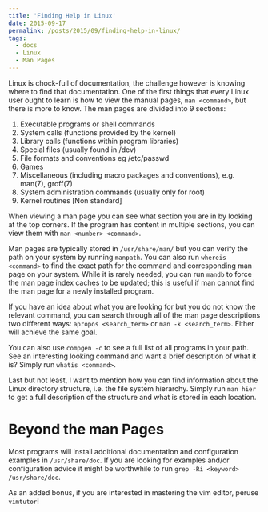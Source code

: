 ```yaml
---
title: 'Finding Help in Linux'
date: 2015-09-17
permalink: /posts/2015/09/finding-help-in-linux/
tags:
  - docs
  - Linux
  - Man Pages
---
```


Linux is chock-full of documentation, the challenge however is knowing where to find that documentation. One of the first things that every Linux user ought to learn is how to view the manual pages, `man <command>`, but there is more to know. The man pages are divided into 9 sections:

1. Executable programs or shell commands
2. System calls (functions provided by the kernel)
3. Library calls (functions within program libraries)
4. Special files (usually found in /dev)
5. File formats and conventions eg /etc/passwd
6. Games
7. Miscellaneous (including macro packages and conventions), e.g. man(7), groff(7)
8. System administration commands (usually only for root)
9. Kernel routines [Non standard]

When viewing a man page you can see what section you are in by looking at the top corners. If the program has content in multiple sections, you can view them with `man <number> <command>`.

Man pages are typically stored in `/usr/share/man/` but you can verify the path on your system by running `manpath`. You can also run `whereis <command>` to find the exact path for the command and corresponding man page on your system. While it is rarely needed, you can run `mandb` to force the man page index caches to be updated; this is useful if man cannot find the man page for a newly installed program.

If you have an idea about what you are looking for but you do not know the relevant command, you can search through all of the man page descriptions two different ways: `apropos <search_term>` or `man -k <search_term>`. Either will achieve the same goal.

You can also use `compgen -c` to see a full list of all programs in your path. See an interesting looking command and want a brief description of what it is? Simply run `whatis <command>`.

Last but not least, I want to mention how you can find information about the Linux directory structure, i.e. the file system hierarchy. Simply run `man hier` to get a full description of the structure and what is stored in each location.

Beyond the man Pages
===

Most programs will install additional documentation and configuration examples in `/usr/share/doc`. If you are looking for examples and/or configuration advice it might be worthwhile to run `grep -Ri <keyword> /usr/share/doc`.

As an added bonus, if you are interested in mastering the vim editor, peruse `vimtutor`!
